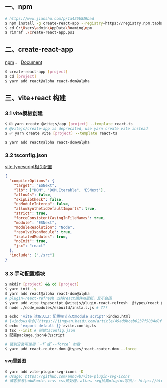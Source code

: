 ## 一、npm

```bash
# https://www.jianshu.com/p/1a426b889bad
$ npm install -g create-react-app --registry=https://registry.npm.taobao.org
$ cd C:\Users\admin\AppData\Roaming\npm
$ rimraf .\create-react-app.ps1
```

## 二、create-react-app

[npm](https://www.npmjs.com/package/create-react-app) 、
[Document](https://create-react-app.dev/)

```bash
$ create-react-app [project]
$ cd [project]
$ yarn add react@alpha react-dom@alpha
```

## 三、vite+react 构建

### 3.1 vite模板创建

```bash
$ ❎ yarn create @vitejs/app [project] --template react-ts
# @vitejs/create-app is deprecated, use yarn create vite instead
$ ✅ yarn create vite [project] --template react-ts

$ yarn add react@alpha react-dom@alpha
```

### 3.2 tsconfig.json

[vite typescript相关配置](https://cn.vitejs.dev/guide/features.html#typescript)
```json
{
  "compilerOptions": {
    "target": "ESNext",
    "lib": ["DOM", "DOM.Iterable", "ESNext"],
    "allowJs": false,
    "skipLibCheck": false,
    "esModuleInterop": false,
    "allowSyntheticDefaultImports": true,
    "strict": true,
    "forceConsistentCasingInFileNames": true,
    "module": "ESNext",
    "moduleResolution": "Node",
    "resolveJsonModule": true,
    "isolatedModules": true,
    "noEmit": true,
    "jsx": "react"
  },
  "include": ["./src"]
}
```

### 3.3 手动配置模块

```bash
$ mkdir [project] && cd [project]
$ yarn init -y
$ yarn add react@alpha react-dom@alpha
# plugin-react-refresh 支持react组件热更新，且不会因
$ yarn add vite typescript @vitejs/plugin-react-refresh  @types/react @types/react-dom -D
$ node ./node_modules/esbuild/install.js # ???

$ echo 'vite 读取入口：配置根节点及module script'>index.html
# [windows命令](https://jingyan.baidu.com/article/49ad8bceb0237f5834d8fa19.html)
$ echo 'export default {}'>vite.config.ts
$ tsc --init # 创建tsconfig.json
$ 配置package.json中的script

# 强制安装可使用 `-f`或`--force` 参数
$ yarn add react-router-dom @types/react-router-dom --force
```

#### svg雪碧图

```bash
$ yarn add vite-plugin-svg-icons -D
# Usage: https://github.com/anncwb/vite-plugin-svg-icons
# 博客参考(addRoute、env、css预处理、alias、svg抽离plugins写法): https://blog.csdn.net/weixin_43368335/article/details/113868053
```

